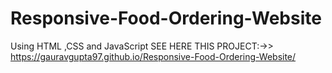 # Responsive-Food-Ordering-Website
Using HTML ,CSS and JavaScript
SEE HERE THIS PROJECT:->>
https://gauravgupta97.github.io/Responsive-Food-Ordering-Website/
